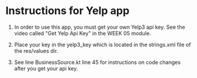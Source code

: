 # Instructions for Yelp app

1. In order to use this app, you must get your own Yelp3 api key. 
See the video called "Get Yelp Api Key" in the WEEK 05 module.

2. Place your key in the yelp3_key which is located in the strings.xml file of the res/values dir. 

3. See line BusinessSource.kt line 45 for instructions on code changes after you get your api key.


